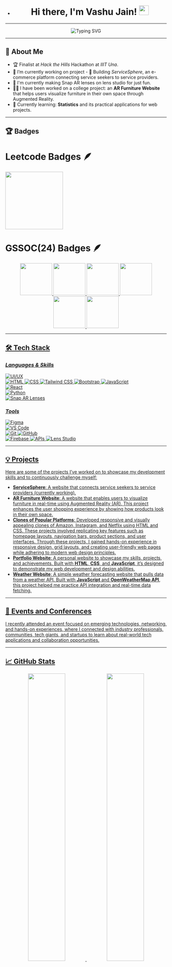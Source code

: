 - <h1 align="center">Hi there, I'm Vashu Jain! <img src="https://media.giphy.com/media/hvRJCLFzcasrR4ia7z/giphy.gif" width="30px"></h1>

---

<p align="center">
  <img src="https://readme-typing-svg.demolab.com?font=Fira+Code&weight=600&size=22&pause=1000&color=8A2BE2,FF1493,FF4500&center=true&vCenter=true&width=600&lines=Web+Developer+%7C+UI%2FUX+Designer;Hackathon+Enthusiast+%7C+Tech+Explorer;Node.js+%7C+DSA+%7C+APIs+%7C+GeminiAI;Passionate+About+Innovation+🚀&animation=fade" alt="Typing SVG" />
</p>

---

## 🚀 About Me

- 🏆 Finalist at *Hack the Hills* Hackathon at *IIIT Una*.
- 🚀 I’m currently working on project - 🔭 Building *ServiceSphere*, an e-commerce platform connecting service seekers to service providers.
- 🎨 I'm currently making Snap AR lenses on lens studio for just fun.
- 👨‍💻 I have been worked on a college project: an **AR Furniture Website** that helps users visualize furniture in their own space through Augmented Reality.
- 🌱 Currently learning: **Statistics** and its practical applications for web projects.

---

## 🏆 Badges

# Leetcode Badges 🪶
<img src="https://github.com/user-attachments/assets/d2155ad1-eb62-4f48-8506-7d52b9d25fa5" width="180" height="180" />

# GSSOC(24) Badges 🪶
<div style='display:flex; align-items:center; gap: 10px;' align='center'><a href="https://gssoc.girlscript.tech/leaderboard">
<img src="https://raw.githubusercontent.com/GSSoC24/Postman-Challenge/main/docs/assets/Postman%20White.png" width="100px" height="100px" />
  <img src="https://raw.githubusercontent.com/GSSoC24/Postman-Challenge/main/docs/assets/1.png" width="100px" height="100px" />
  <img src="https://raw.githubusercontent.com/GSSoC24/Postman-Challenge/main/docs/assets/2.png" width="100px" height="100px" />
  <img src="https://raw.githubusercontent.com/GSSoC24/Postman-Challenge/main/docs/assets/3.png" width="100px" height="100px" />
  <img src="https://raw.githubusercontent.com/GSSoC24/Postman-Challenge/main/docs/assets/4.png" width="100px" height="100px" />
  <img src="https://raw.githubusercontent.com/GSSoC24/Postman-Challenge/main/docs/assets/5.png" width="100px" height="100px" />
</div>

---
 
## 🛠 Tech Stack  

### *Languages & Skills*   
![UI/UX](https://img.shields.io/badge/UI%2FUX-FF6F61?style=for-the-badge&logo=adobe-xd&logoColor=white)  
![HTML](https://img.shields.io/badge/HTML-E34F26?style=for-the-badge&logo=html5&logoColor=white) ![CSS](https://img.shields.io/badge/CSS-1572B6?style=for-the-badge&logo=css3&logoColor=white) ![Tailwind CSS](https://img.shields.io/badge/Tailwind%20CSS-06B6D4?style=for-the-badge&logo=tailwind-css&logoColor=white) ![Bootstrap](https://img.shields.io/badge/Bootstrap-7952B3?style=for-the-badge&logo=bootstrap&logoColor=white) ![JavaScript](https://img.shields.io/badge/JavaScript-F7DF1E?style=for-the-badge&logo=javascript&logoColor=black)  
![React](https://img.shields.io/badge/React-61DAFB?style=for-the-badge&logo=react&logoColor=black)  
![Python](https://img.shields.io/badge/Python-3776AB?style=for-the-badge&logo=python&logoColor=white)  
![Snap AR Lenses](https://img.shields.io/badge/Snap%20AR%20Lenses-FFFC00?style=for-the-badge&logo=snapchat&logoColor=black)

### *Tools*  
![Figma](https://img.shields.io/badge/Figma-F24E1E?style=for-the-badge&logo=figma&logoColor=white)  
![VS Code](https://img.shields.io/badge/VS%20Code-007ACC?style=for-the-badge&logo=visual-studio-code&logoColor=white)  
![Git](https://img.shields.io/badge/Git-F05032?style=for-the-badge&logo=git&logoColor=white)  ![GitHub](https://img.shields.io/badge/GitHub-181717?style=for-the-badge&logo=github&logoColor=white)  
![Firebase](https://img.shields.io/badge/Firebase-FFCA28?style=for-the-badge&logo=firebase&logoColor=black)  ![APIs](https://img.shields.io/badge/APIs-FF6F61?style=for-the-badge&logo=api&logoColor=white) 
![Lens Studio](https://img.shields.io/badge/Lens%20Studio-FFFC00?style=for-the-badge&logo=snapchat&logoColor=black) 

 ---
 
## 💡 Projects

Here are some of the projects I’ve worked on to showcase my development skills and to continuously challenge myself:

- **ServiceSphere**: A website that connects service seekers to service providers (currently working).
- **AR Furniture Website**: A website that enables users to visualize furniture in real-time using Augmented Reality (AR). This project enhances the user shopping experience by showing how products look in their own space.
- **Clones of Popular Platforms**: Developed responsive and visually appealing clones of Amazon, Instagram, and Netflix using HTML and CSS. These projects involved replicating key features such as homepage layouts, navigation bars, product sections, and user interfaces. Through these projects, I gained hands-on experience in responsive design, grid layouts, and creating user-friendly web pages while adhering to modern web design principles.
- **Portfolio Website**: A personal website to showcase my skills, projects, and achievements. Built with **HTML**, **CSS**, and **JavaScript**, it’s designed to demonstrate my web development and design abilities.
- **Weather Website**: A simple weather forecasting website that pulls data from a weather API. Built with **JavaScript** and **OpenWeatherMap API**, this project helped me practice API integration and real-time data fetching. 

---

## 🎉 Events and Conferences

I recently attended an event focused on emerging technologies, networking, and hands-on experiences, where I connected with industry professionals, communities, tech giants, and startups to learn about real-world tech applications and collaboration opportunities.

---

## 📈 GitHub Stats
<p align="center">
  <img width="48%" src="https://github-readme-stats.vercel.app/api?username=VashuJain2024&show_icons=true&theme=radical" />   
  <img width="48%" src="https://github-readme-stats.vercel.app/api/top-langs/?username=VashuJain2024&layout=compact&theme=radical" />
</p>

---

## 📫 Let's Connect!  

<a href="https://www.linkedin.com/in/vashu-jain-202064296/" target="_blank">
  <img src="https://img.shields.io/badge/LinkedIn-0077B5?style=for-the-badge&logo=linkedin&logoColor=white" alt="LinkedIn" />
</a>  
<a href="https://www.instagram.com/vashu_jain9897/" target="_blank">
  <img src="https://img.shields.io/badge/Instagram-E4405F?style=for-the-badge&logo=instagram&logoColor=white" alt="Instagram" />
</a>  
<a href="mailto:jainvashu8533@gmail.com" target="_blank">
  <img src="https://img.shields.io/badge/Gmail-D14836?style=for-the-badge&logo=gmail&logoColor=white" alt="Email" />
</a>  
 
---

Thank you for visiting my profile! Let's connect and build something amazing together. 😊


<!---
VashuJain2024/VashuJain2024 is a ✨ special ✨ repository because its `README.md` (this file) appears on your GitHub profile.
You can click the Preview link to take a look at your changes.
--->
